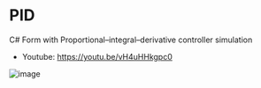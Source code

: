 # PID
 C# Form with Proportional–integral–derivative controller simulation

- Youtube: https://youtu.be/vH4uHHkgpc0

![image](https://github.com/tltrus/PID/assets/77125487/8bbdea35-b2b4-489b-a24b-181cd3047e10)
